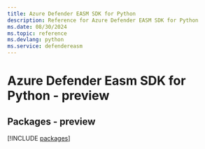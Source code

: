 ```yaml
---
title: Azure Defender EASM SDK for Python
description: Reference for Azure Defender EASM SDK for Python
ms.date: 08/30/2024
ms.topic: reference
ms.devlang: python
ms.service: defendereasm
---
```

# Azure Defender Easm SDK for Python - preview
## Packages - preview
[!INCLUDE [packages](defender-easm-index.md)]